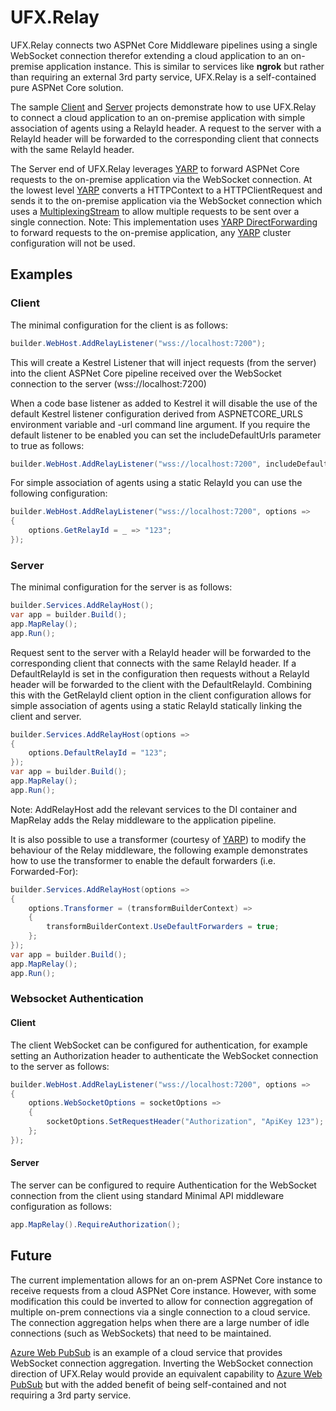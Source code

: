 # UFX.Relay

UFX.Relay connects two ASPNet Core Middleware pipelines using a single WebSocket connection therefor extending a cloud application to an on-premise application instance.
This is similar to services like **ngrok** but rather than requiring an external 3rd party service, UFX.Relay is a self-contained pure ASPNet Core solution.

The sample [Client](samples/Sample.Client/Program.cs) and [Server](samples/Sample.Server/Program.cs) projects demonstrate how to use UFX.Relay to connect a cloud application to an on-premise application with simple association of agents using a RelayId header. 
A request to the server with a RelayId header will be forwarded to the corresponding client that connects with the same RelayId header.

The Server end of UFX.Relay leverages [YARP](https://github.com/microsoft/reverse-proxy) to forward ASPNet Core requests to the on-premise application via the WebSocket connection.
At the lowest level [YARP](https://github.com/microsoft/reverse-proxy) converts a HTTPContext to a HTTPClientRequest and sends it to the on-premise application via the WebSocket connection which uses a [MultiplexingStream](https://github.com/dotnet/Nerdbank.Streams/blob/main/doc/MultiplexingStream.md) to allow multiple requests to be sent over a single connection.
Note: This implementation uses [YARP DirectForwarding](https://github.com/microsoft/reverse-proxy/blob/main/src/ReverseProxy/Forwarder/HttpForwarder.cs) to forward requests to the on-premise application, any [YARP](https://github.com/microsoft/reverse-proxy) cluster configuration will not be used.

## Examples

### Client

The minimal configuration for the client is as follows:

```csharp
builder.WebHost.AddRelayListener("wss://localhost:7200");
```
This will create a Kestrel Listener that will inject requests (from the server) into the client ASPNet Core pipeline received over the WebSocket connection to the server (wss://localhost:7200) 

When a code base listener as added to Kestrel it will disable the use of the default Kestrel listener configuration derived from ASPNETCORE_URLS environment variable and -url command line argument.
If you require the default listener to be enabled you can set the includeDefaultUrls parameter to true as follows:

```csharp
builder.WebHost.AddRelayListener("wss://localhost:7200", includeDefaultUrls: true);
```

For simple association of agents using a static RelayId you can use the following configuration:

```csharp
builder.WebHost.AddRelayListener("wss://localhost:7200", options =>
{
    options.GetRelayId = _ => "123";
});
```

### Server

The minimal configuration for the server is as follows:

```csharp
builder.Services.AddRelayHost();
var app = builder.Build();
app.MapRelay();
app.Run();

```

Request sent to the server with a RelayId header will be forwarded to the corresponding client that connects with the same RelayId header.
If a DefaultRelayId is set in the configuration then requests without a RelayId header will be forwarded to the client with the DefaultRelayId.
Combining this with the GetRelayId client option in the client configuration allows for simple association of agents using a static RelayId statically linking the client and server.

```csharp
builder.Services.AddRelayHost(options =>
{
    options.DefaultRelayId = "123";
});
var app = builder.Build();
app.MapRelay();
app.Run();

```

Note: AddRelayHost add the relevant services to the DI container and MapRelay adds the Relay middleware to the application pipeline.

It is also possible to use a transformer (courtesy of [YARP](https://github.com/microsoft/reverse-proxy)) to modify the behaviour of the Relay middleware, the following example demonstrates how to use the transformer to enable the default forwarders (i.e. Forwarded-For):

```csharp
builder.Services.AddRelayHost(options =>
{
    options.Transformer = (transformBuilderContext) =>
    {
        transformBuilderContext.UseDefaultForwarders = true;
    };
});
var app = builder.Build();
app.MapRelay();
app.Run();

```

### Websocket Authentication

#### Client

The client WebSocket can be configured for authentication, for example setting an Authorization header to authenticate the WebSocket connection to the server as follows:

```csharp
builder.WebHost.AddRelayListener("wss://localhost:7200", options =>
{
    options.WebSocketOptions = socketOptions =>
    {
        socketOptions.SetRequestHeader("Authorization", "ApiKey 123");
    };
});
```

#### Server

The server can be configured to require Authentication for the WebSocket connection from the client using standard Minimal API middleware configuration as follows:

```csharp
app.MapRelay().RequireAuthorization();
```


## Future
The current implementation allows for an on-prem ASPNet Core instance to receive requests from a cloud ASPNet Core instance.
However, with some modification this could be inverted to allow for connection aggregation of multiple on-prem connections via a single connection to a cloud service.
The connection aggregation helps when there are a large number of idle connections (such as WebSockets) that need to be maintained.

[Azure Web PubSub](https://azure.microsoft.com/en-gb/products/web-pubsub) is an example of a cloud service that provides WebSocket connection aggregation.
Inverting the WebSocket connection direction of UFX.Relay would provide an equivalent capability to [Azure Web PubSub](https://azure.microsoft.com/en-gb/products/web-pubsub) but with the added benefit of being self-contained and not requiring a 3rd party service.
